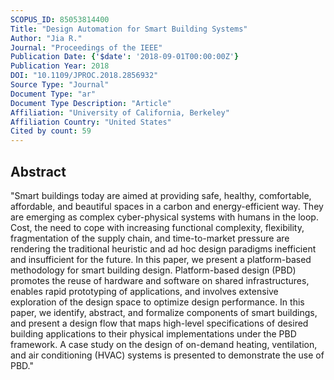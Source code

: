 ```yaml
---
SCOPUS_ID: 85053814400
Title: "Design Automation for Smart Building Systems"
Author: "Jia R."
Journal: "Proceedings of the IEEE"
Publication Date: {'$date': '2018-09-01T00:00:00Z'}
Publication Year: 2018
DOI: "10.1109/JPROC.2018.2856932"
Source Type: "Journal"
Document Type: "ar"
Document Type Description: "Article"
Affiliation: "University of California, Berkeley"
Affiliation Country: "United States"
Cited by count: 59
---
```


## Abstract
"Smart buildings today are aimed at providing safe, healthy, comfortable, affordable, and beautiful spaces in a carbon and energy-efficient way. They are emerging as complex cyber-physical systems with humans in the loop. Cost, the need to cope with increasing functional complexity, flexibility, fragmentation of the supply chain, and time-to-market pressure are rendering the traditional heuristic and ad hoc design paradigms inefficient and insufficient for the future. In this paper, we present a platform-based methodology for smart building design. Platform-based design (PBD) promotes the reuse of hardware and software on shared infrastructures, enables rapid prototyping of applications, and involves extensive exploration of the design space to optimize design performance. In this paper, we identify, abstract, and formalize components of smart buildings, and present a design flow that maps high-level specifications of desired building applications to their physical implementations under the PBD framework. A case study on the design of on-demand heating, ventilation, and air conditioning (HVAC) systems is presented to demonstrate the use of PBD."
